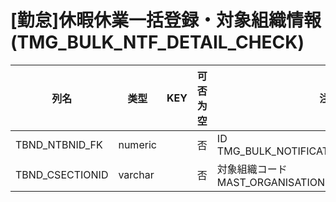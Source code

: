# [勤怠]休暇休業一括登録・対象組織情報                                         (TMG_BULK_NTF_DETAIL_CHECK)
| 列名   | 类型   | KEY  | 可否为空 | 注释   |
| ---- | ---- | ---- | ---- | ---- |
|TBND_NTBNID_FK|numeric||否|ID    TMG_BULK_NOTIFICATION_CHECK.TBN_NTBN|
|TBND_CSECTIONID|varchar||否|対象組織コード    MAST_ORGANISATION.MO_CSECTIONI|
